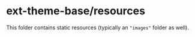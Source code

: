 # ext-theme-base/resources

This folder contains static resources (typically an `"images"` folder as well).
